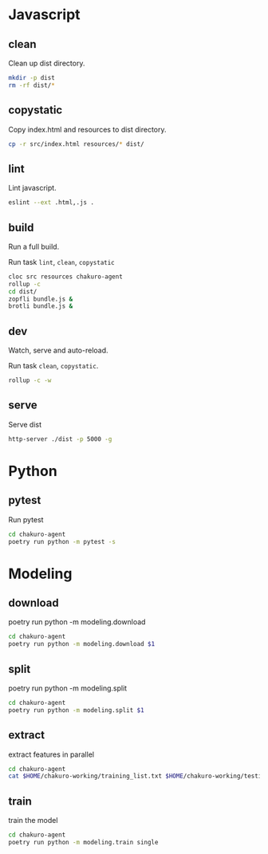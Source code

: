 # Javascript

## clean

Clean up dist directory.

```bash
mkdir -p dist
rm -rf dist/*
```

## copystatic

Copy index.html and resources to dist directory.

```bash
cp -r src/index.html resources/* dist/
```

## lint

Lint javascript.

```bash
eslint --ext .html,.js .
```

## build

Run a full build.

Run task `lint`, `clean`,  `copystatic`

```bash
cloc src resources chakuro-agent
rollup -c
cd dist/
zopfli bundle.js &
brotli bundle.js &
```

## dev

Watch, serve and auto-reload.

Run task `clean`, `copystatic`.

```bash
rollup -c -w
```

## serve

Serve dist

```bash
http-server ./dist -p 5000 -g
```

# Python

## pytest

Run pytest

```bash
cd chakuro-agent
poetry run python -m pytest -s
```

# Modeling

## download

poetry run python -m modeling.download

```bash
cd chakuro-agent
poetry run python -m modeling.download $1
```

## split

poetry run python -m modeling.split

```bash
cd chakuro-agent
poetry run python -m modeling.split $1
```

## extract

extract features in parallel

```bash
cd chakuro-agent
cat $HOME/chakuro-working/training_list.txt $HOME/chakuro-working/testing_list.txt | parallel --progress --eta --memfree 2G --nice 17 poetry run python -m modeling.extract_features {} 1
```

## train

train the model

```bash
cd chakuro-agent
poetry run python -m modeling.train single
```

